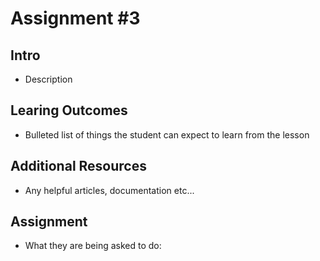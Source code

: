# Assignment #3

## Intro ##

- Description

## Learing Outcomes ##

- Bulleted list of things the student can expect to learn from the lesson

## Additional Resources ##

- Any helpful articles, documentation etc...

## Assignment ##

- What they are being asked to do:
